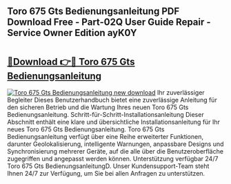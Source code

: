## Toro 675 Gts Bedienungsanleitung PDF Download Free - Part-02Q User Guide Repair - Service Owner Edition ayK0Y

# <h2><a href="http://df3c6m.blite.top/?on=Toro+675+Gts+Bedienungsanleitung">🔗Download 👉🔴 Toro 675 Gts Bedienungsanleitung</a></h2>

[![Toro 675 Gts Bedienungsanleitung new download](https://i.imgur.com/lujVjoI.png)](http://df3c6m.blite.top/?on=Toro+675+Gts+Bedienungsanleitung)
Ihr zuverlässiger Begleiter Dieses Benutzerhandbuch bietet eine zuverlässige Anleitung für den sicheren Betrieb und die Wartung Ihres neuen Toro 675 Gts Bedienungsanleitung. Schritt-für-Schritt-Installationsanleitung Dieser Abschnitt enthält eine klare und übersichtliche Installationsanleitung für Ihr neues Toro 675 Gts Bedienungsanleitung. Toro 675 Gts Bedienungsanleitung verfügt über eine Reihe erweiterter Funktionen, darunter Geolokalisierung, intelligente Warnungen, anpassbare Designs und Synchronisierung mehrerer Geräte, auf die alle über die Benutzeroberfläche zugegriffen und angepasst werden können. Unterstützung verfügbar 24/7 Toro 675 Gts BedienungsanleitungD. Unser Kundensupport-Team steht Ihnen 24/7 zur Verfügung, um Sie bei allen Anfragen zu unterstützen.
